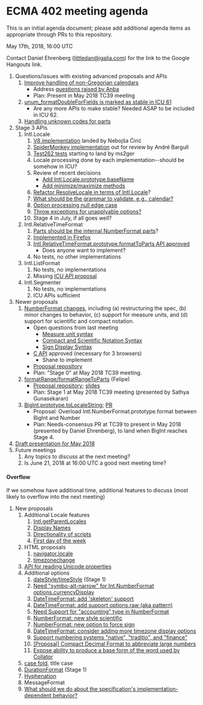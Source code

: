# ECMA 402 meeting agenda

This is an initial agenda document; please add additional agenda items as appropriate through PRs to this repository.

May 17th, 2018, 16:00 UTC

Contact Daniel Ehrenberg (littledan@igalia.com) for the link to the Google Hangouts link.

1. Questions/issues with existing advanced proposals and APIs
    1. [Improve handling of non-Gregorian calendars](https://github.com/tc39/ecma402/pull/227)
        - Address [questions raised by Anba](https://github.com/tc39/ecma402/pull/227#issuecomment-389211876)
        - Plan: Present in May 2018 TC39 meeting
    1. [unum_formatDoubleForFields is marked as stable in ICU 61](http://ssl.icu-project.org/trac/ticket/13557)
        - Are any more APIs to make stable? Needed ASAP to be included in ICU 62.
    1. [Handling unknown codes for parts](https://github.com/tc39/ecma402/issues/231)
1. Stage 3 APIs
    1. Intl.Locale
        1. [V8 implementation](https://chromium-review.googlesource.com/c/v8/v8/+/1014411) landed by Nebojša Ćirić
        1. [SpiderMonkey implementation](https://bugzilla.mozilla.org/show_bug.cgi?format=default&id=1433303) out for review by André Bargull
        1. [Test262 tests](https://github.com/tc39/test262/pull/1553) starting to land by ms2ger
        1. Locale processing done by each implementation--should be somehow in ICU?
        1. Review of recent decisions
            - [Add Intl.Locale.prototype.baseName](https://github.com/tc39/proposal-intl-locale/issues/22)
            - [Add minimize/maximize methods](https://github.com/tc39/proposal-intl-locale/issues/16)
        1. [Refactor ResolveLocale in terms of Intl.Locale](https://github.com/tc39/proposal-intl-locale/pull/36#issuecomment-389621874)?
        1. [What should be the grammar to validate, e.g., calendar?](https://github.com/tc39/proposal-intl-locale/pull/23#issuecomment-389355014)
        1. [Option processing null edge case](https://github.com/tc39/proposal-intl-locale/issues/40)
        1. [Throw exceptions for unapplyable options?](https://github.com/tc39/proposal-intl-locale/issues/25)
        1. Stage 4 in July, if all goes well?
    1. Intl.RelativeTimeFormat
        1. [Parts should be the internal NumberFormat parts](https://github.com/tc39/proposal-intl-relative-time/pull/70)?
        1. [Implemented in Firefox](https://bugzilla.mozilla.org/show_bug.cgi?format=default&id=1270140)
        1. [Intl.RelativeTimeFormat.prototype.formatToParts API approved](https://docs.google.com/document/d/1YheKc9OHt4AegzB0NeaHo5wTzpS4ia2irqXQSYXSUm0/edit#heading=h.jr7nec16y88w)
            - Does anyone want to implement?
        1. No tests, no other implementations
    1. Intl.ListFormat
        1. No tests, no implementations
        1. Missing [ICU API proposal](https://ssl.icu-project.org/trac/ticket/13754)
    1. Intl.Segmenter
        1. No tests, no implementations
        1. ICU APIs sufficient
1. Newer proposals
    1. [NumberFormat changes](https://github.com/tc39/ecma402/issues/215), including (a) restructuring the spec, (b) minor changes to behavior, (c) support for measure units, and (d) support for scientific and compact notation.
        - Open questions from last meeting
            - [Measure unit syntax](https://github.com/sffc/proposal-unified-intl-numberformat/issues/3)
            - [Compact and Scientific Notation Syntax](https://github.com/sffc/proposal-unified-intl-numberformat/issues/5)
            - [Sign Display Syntax](https://github.com/sffc/proposal-unified-intl-numberformat/issues/6)
        - [C API](http://bugs.icu-project.org/trac/ticket/13597) approved (necessary for 3 browsers)
           - Shane to implement
        - [Proposal repository](https://github.com/sffc/proposal-unified-intl-numberformat)
        - Plan: "Stage 0" at May 2018 TC39 meeting.
    1. [formatRange/formatRangeToParts](https://github.com/tc39/ecma402/issues/188) (Felipe)
        - [Proposal repository](https://github.com/fabalbon/proposal-intl-DateTimeFormat-formatRange); [slides](https://docs.google.com/presentation/d/e/2PACX-1vQXuKpkf-kHF4Ue-35PAez79EL2bTU-s3dGbQvj0zwOzbqnF1zJJif_RT8wV9v8VkI4agEzvBPbKOoi/pub)
        - Plan: Stage 1 at May 2018 TC39 meeting (presented by Sathya Gunasekaran)
    1. [BigInt.prototype.toLocaleString](https://github.com/tc39/ecma402/issues/218#issuecomment-370789166); [PR](https://github.com/tc39/ecma402/pull/236)
        - Proposal: Overload Intl.NumberFormat.prototype.format between BigInt and Number
        - Plan: Needs-consensus PR at TC39 to present in May 2018 (presented by Daniel Ehrenberg), to land when BigInt reaches Stage 4.
1. [Draft presentation for May 2018](https://docs.google.com/presentation/d/1wEkpdxC37t4sk64QThcna8c4753-9Ak1I23LNDmZ9KE/edit#slide=id.p)
1. Future meetings
    1. Any topics to discuss at the next meeting?
    1. Is June 21, 2018 at 16:00 UTC a good next meeting time?

#### Overflow

If we somehow have additional time, additional features to discuss (most likely to overflow into the next meeting)

1. New proposals
    1. Additional Locale features
        1. [Intl.getParentLocales](https://github.com/tc39/ecma402/issues/87)
        1. [Display Names](https://github.com/tc39/ecma402/issues/31)
        1. [Directionality of scripts](https://github.com/tc39/ecma402/issues/205)
        1. [First day of the week](https://github.com/tc39/ecma402/issues/6)
    1. HTML proposals
        1. [navigator.locale](https://github.com/whatwg/html/pull/3046)
        1. [timezonechange](https://github.com/whatwg/html/pull/3047)
    1. [API for reading Unicode properties](https://github.com/tc39/ecma402/issues/90)
    1. Additional options
        1. [dateStyle/timeStyle](https://github.com/tc39/proposal-ecma402-datetime-style) (Stage 1)
        1. [Need "symbo-alt-narrow" for Int.NumberFormat options.currencyDisplay](https://github.com/tc39/ecma402/issues/200)
        1. [DateTimeFormat: add 'skeleton' support](https://github.com/tc39/ecma402/issues/189)
        1. [DateTimeFormat: add support options.raw (aka pattern)](https://github.com/tc39/ecma402/issues/190)
        1. [Need Support for "accounting" type in NumberFormat](https://github.com/tc39/ecma402/issues/186)
        1. [NumberFormat: new style scientific](https://github.com/tc39/ecma402/issues/164)
        1. [NumberFormat: new option to force sign](https://github.com/tc39/ecma402/issues/163)
        1. [DateTimeFormat: consider adding more timezone display options](https://github.com/tc39/ecma402/issues/119)
        1. [Support numbering systems "native", "traditio", and "finance"](https://github.com/tc39/ecma402/issues/95)
        1. [[Proposal] Compact Decimal Format to abbreviate large numbers](https://github.com/tc39/ecma402/issues/37)
        1. [Expose ability to produce a base form of the word used by Collator](https://github.com/tc39/ecma402/issues/44)
    1. [case fold](https://github.com/tc39/ecma402/issues/99), title case
    1. [DurationFormat](https://github.com/tc39/ecma402/issues/47) (Stage 1)
    1. [Hyphenation](https://github.com/tc39/ecma402/issues/93)
    1. MessageFormat
    1. [What should we do about the specification's implementation-dependent behavior?](https://github.com/tc39/ecma402/issues/113)
